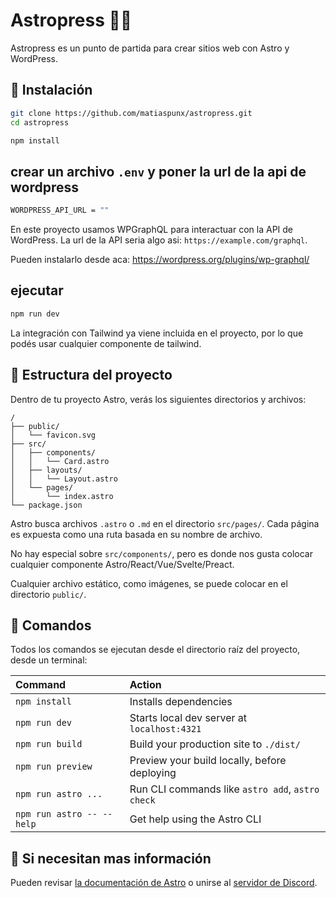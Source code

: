 # Astropress 🧑‍🚀

Astropress es un punto de partida para crear sitios web con Astro y WordPress.

## 🚀 Instalación

```sh
git clone https://github.com/matiaspunx/astropress.git
cd astropress
```

```sh
npm install
```

## crear un archivo `.env` y poner la url de la api de wordpress

```sh
WORDPRESS_API_URL = ""
```

En este proyecto usamos WPGraphQL para interactuar con la API de WordPress. La url de la API seria algo asi: `https://example.com/graphql`.

Pueden instalarlo desde aca: https://wordpress.org/plugins/wp-graphql/

## ejecutar

```sh
npm run dev
```

La integración con Tailwind ya viene incluida en el proyecto, por lo que podés usar cualquier componente de tailwind.

## 🚀 Estructura del proyecto

Dentro de tu proyecto Astro, verás los siguientes directorios y archivos:

```text
/
├── public/
│   └── favicon.svg
├── src/
│   ├── components/
│   │   └── Card.astro
│   ├── layouts/
│   │   └── Layout.astro
│   └── pages/
│       └── index.astro
└── package.json
```

Astro busca archivos `.astro` o `.md` en el directorio `src/pages/`. Cada página es expuesta como una ruta basada en su nombre de archivo.

No hay especial sobre `src/components/`, pero es donde nos gusta colocar cualquier componente Astro/React/Vue/Svelte/Preact.

Cualquier archivo estático, como imágenes, se puede colocar en el directorio `public/`.

## 🧞 Comandos

Todos los comandos se ejecutan desde el directorio raíz del proyecto, desde un terminal:

| Command                   | Action                                           |
| :------------------------ | :----------------------------------------------- |
| `npm install`             | Installs dependencies                            |
| `npm run dev`             | Starts local dev server at `localhost:4321`      |
| `npm run build`           | Build your production site to `./dist/`          |
| `npm run preview`         | Preview your build locally, before deploying     |
| `npm run astro ...`       | Run CLI commands like `astro add`, `astro check` |
| `npm run astro -- --help` | Get help using the Astro CLI                     |

## 👀 Si necesitan mas información

Pueden revisar [la documentación de Astro](https://docs.astro.build) o unirse al [servidor de Discord](https://astro.build/chat).
